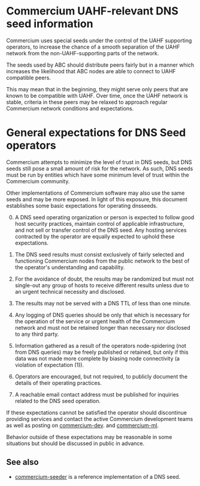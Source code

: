 Commercium UAHF-relevant DNS seed information
==============================================

Commercium uses special seeds under the control of the
UAHF supporting operators, to increase the chance of a smooth
separation of the UAHF network from the non-UAHF-supporting
parts of the network.

The seeds used by ABC should distribute peers fairly but in a
manner which increases the likelihood that ABC nodes are able
to connect to UAHF compatible peers.

This may mean that in the beginning, they might serve only
peers that are known to be compatible with UAHF.
Over time, once the UAHF network is stable, criteria in these
peers may be relaxed to approach regular Commercium network
conditions and expectations.


General expectations for DNS Seed operators
===========================================

Commercium attempts to minimize the level of trust in DNS seeds,
but DNS seeds still pose a small amount of risk for the network.
As such, DNS seeds must be run by entities which have some minimum
level of trust within the Commercium community.

Other implementations of Commercium software may also use the same
seeds and may be more exposed. In light of this exposure, this
document establishes some basic expectations for operating dnsseeds.

0. A DNS seed operating organization or person is expected to follow good
host security practices, maintain control of applicable infrastructure,
and not sell or transfer control of the DNS seed. Any hosting services
contracted by the operator are equally expected to uphold these expectations.

1. The DNS seed results must consist exclusively of fairly selected and
functioning Commercium nodes from the public network to the best of the
operator's understanding and capability.

2. For the avoidance of doubt, the results may be randomized but must not
single-out any group of hosts to receive different results unless due to an
urgent technical necessity and disclosed.

3. The results may not be served with a DNS TTL of less than one minute.

4. Any logging of DNS queries should be only that which is necessary
for the operation of the service or urgent health of the Commercium
network and must not be retained longer than necessary nor disclosed
to any third party.

5. Information gathered as a result of the operators node-spidering
(not from DNS queries) may be freely published or retained, but only
if this data was not made more complete by biasing node connectivity
(a violation of expectation (1)).

6. Operators are encouraged, but not required, to publicly document the
details of their operating practices.

7. A reachable email contact address must be published for inquiries
related to the DNS seed operation.

If these expectations cannot be satisfied the operator should
discontinue providing services and contact the active Commercium
development teams as well as posting on
[commercium-dev](https://lists.linuxfoundation.org/mailman/listinfo/commercium-dev).
and
[commercium-ml](https://lists.linuxfoundation.org/mailman/listinfo/commercium-ml).

Behavior outside of these expectations may be reasonable in some
situations but should be discussed in public in advance.

See also
----------
- [commercium-seeder](https://github.com/sipa/commercium-seeder) is a reference implementation of a DNS seed.
